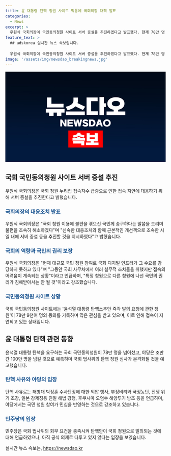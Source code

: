 ```yaml
---
title: 윤 대통령 탄핵 청원 사이트 먹통에 국회의장 대책 발표
categories:
  - News
excerpt: >
  우원식 국회의장이 국민동의청원 사이트 서버 증설을 추진하겠다고 발표했다. 현재 78만 명 이상의 동의를 받은 윤석열 대통령 탄핵청원으로 사이트 접속이 지연되는 상황에서 우원식 의장은 특정 청원으로 다른 청원에 침해 받아서는 안 된다며 사이트 서비스를 개선하겠다고 강조했다. 또한 야당은 100만 명을 훌쩍 넘길 것으로 예상되는 동의에 대해 이것이 민심이라고 밝혔다. 윤석열 대통령 탄핵에 대한 국민의 열기가 뜨겁게 이어지고 있으며, 관련된 정치인들의 입장도 분분해지고 있는 상황이다.
feature_text: >
  ## adskorea 실시간 뉴스 속보입니다.

  우원식 국회의장이 국민동의청원 사이트 서버 증설을 추진하겠다고 발표했다. 현재 78만 명 이상의 동의를 받은 윤석열 대통령 탄핵청원으로 사이트 접속이 지연되는 상황에서 우원식 의장은 특정 청원으로 다른 청원에 침해 받아서는 안 된다며 사이트 서비스를 개선하겠다고 강조했다. 또한 야당은 100만 명을 훌쩍 넘길 것으로 예상되는 동의에 대해 이것이 민심이라고 밝혔다. 윤석열 대통령 탄핵에 대한 국민의 열기가 뜨겁게 이어지고 있으며, 관련된 정치인들의 입장도 분분해지고 있는 상황이다.
image: '/assets/img/newsdao_breakingnews.jpg'
---
```


<p><img src="/assets/img/newsdao_breakingnews.jpg" alt="adskorea 속보" /></p>

<h2 data-ke-size="size26">국회 국민동의청원 사이트 서버 증설 추진</h2>

<p data-ke-size="size16">우원식 국회의장은 국회 청원 누리집 접속자수 급증으로 인한 접속 지연에 대응하기 위해 서버 증설을 추진한다고 밝혔습니다.</p>

<h3><b><span style="color: #1a5490;">국회의장의 대응조치 발표</span></b></h3>

<p data-ke-size="size16">우원식 국회의장은 "국회 청원 이용에 불편을 겪으신 국민께 송구하다는 말씀을 드리며 불편을 조속히 해소하겠다"며 "신속한 대응조치와 함께 근본적인 개선책으로 조속한 시일 내에 서버 증설 등을 추진할 것을 지시하였다"고 밝혔습니다.</p>

<h3><b><span style="color: #1a5490;">국회의 역량과 국민의 권리 보장</span></b></h3>

<p data-ke-size="size16">우원식 국회의장은 "현재 대규모 국민 청원 참여로 국회 디지털 인프라가 그 수요를 감당하지 못하고 있다"며 "그동안 국회 사무처에서 여러 실무적 조치들을 취했지만 접속의 어려움이 계속되는 상황"이라고 언급하며, "특정 청원으로 다른 청원에 나선 국민의 권리가 침해받아서는 안 될 것"이라고 강조했습니다.</p>

<h3><b><span style="color: #1a5490;">국민동의청원 사이트 상황</span></b></h3>

<p data-ke-size="size16">국회 국민동의청원 사이트에는 '윤석열 대통령 탄핵소추안 즉각 발의 요청에 관한 청원'이 78만 9천여 명의 동의를 기록하며 많은 관심을 받고 있으며, 이로 인해 접속이 지연되고 있는 상태입니다.</p>

<h2 data-ke-size="size26">윤 대통령 탄핵 관련 동향</h2>

<p data-ke-size="size16">윤석열 대통령 탄핵을 요구하는 국회 국민동의청원이 78만 명을 넘어섰고, 야당은 조만간 100만 명을 넘길 것으로 예측하며 국회 법사위의 탄핵 청원 심사가 본격화될 것을 예고했습니다.</p>

<h3><b><span style="color: #1a5490;">탄핵 사유와 야당의 입장</span></b></h3>

<p data-ke-size="size16">탄핵 사유로는 해병대 박정훈 수사단장에 대한 외압 행사, 부정비리와 국정농단, 전쟁 위기 조장, 일본 강제징용 친일 해법 강행, 후쿠시마 오염수 해양투기 방조 등을 언급하며, 야당에서는 국민 청원 참여가 민심을 반영하는 것으로 강조하고 있습니다.</p>

<h3><b><span style="color: #1a5490;">민주당의 입장</span></b></h3>

<p data-ke-size="size16">민주당은 국회 법사위의 회부 요건을 충족시켜 탄핵안이 국회 청원으로 발의되는 것에 대해 언급하였으나, 아직 공식 의제로 다루고 있지 않다는 입장을 보였습니다.</p>
실시간 뉴스 속보는, <a href="https://newsdao.kr" rel="dofollow">https://newsdao.kr</a>


